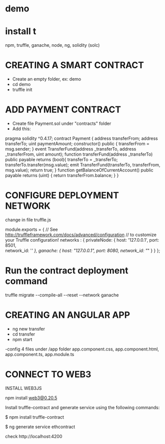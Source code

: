 # demo

# install t
npm,
truffle,
ganache,
node,
ng,
solidity (solc)

# CREATING A SMART CONTRACT

- Create an empty folder, ex: demo
- cd demo
- truffle init

# ADD PAYMENT CONTRACT

- Create file Payment.sol under "contracts" folder 
- Add this:

pragma solidity ^0.4.17;
contract Payment {
address transferFrom;
address transferTo;
uint paymentAmount;
constructor() public {
transferFrom = msg.sender;
}
event TransferFund(address _transferTo, address _transferFrom, uint amount);
function transferFund(address _transferTo) public payable returns (bool){
transferTo = _transferTo;
transferTo.transfer(msg.value);
emit TransferFund(transferTo, transferFrom, msg.value);
return true;
}
function getBalanceOfCurrentAccount() public payable returns (uint) {
return transferFrom.balance;
}
}



# CONFIGURE DEPLOYMENT NETWORK
change in file truffle.js

module.exports = {
  // See <http://truffleframework.com/docs/advanced/configuration>
  // to customize your Truffle configuration!
  networks : {
	privateNode: {
      host: '127.0.0.1',
      port: 8501,               
      network_id: '*'
    },
    ganache: {
      host: "127.0.0.1",
      port: 8080,
      network_id: "*"
    }
	}
};


# Run the contract deployment command
truffle migrate --compile-all --reset --network ganache


# CREATING AN ANGULAR APP
- ng new transfer
- cd transfer
- npm start

-config 4 files under /app folder
app.component.css,
app.component.html,
app.component.ts,
app.module.ts

# CONNECT TO WEB3

INSTALL WEB3JS

npm install web3@0.20.5

Install truffle-contract and generate service using the following commands:

$ npm install truffle-contract

$ ng generate service ethcontract


check http://localhost:4200



